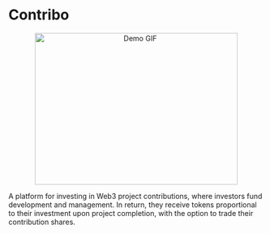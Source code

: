 # Contribo
<div align="center">
  <img src="https://imgur.com/ZpoAt9h" alt="Demo GIF" width="400" height="300">
</div>



 A platform for investing in Web3 project contributions, where investors fund development and management. In return, they receive tokens proportional to their investment upon project completion, with the option to trade their contribution shares.
